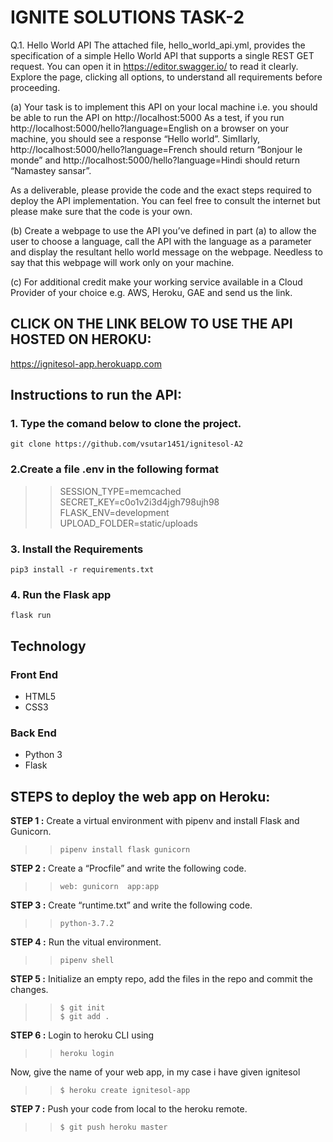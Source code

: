 # IGNITE SOLUTIONS TASK-2

Q.1. Hello World API
The attached file, hello_world_api.yml, provides the specification of a simple Hello World API that supports a single REST
GET request. You can open it in https://editor.swagger.io/ to read it clearly. Explore the page, clicking all options, to
understand all requirements before proceeding.  

(a) Your task is to implement this API on your local machine i.e. you should be able to run the API on http://localhost:5000
As a test, if you run http://localhost:5000/hello?language=English on a browser on your machine, you should see a
response “Hello world”. SimIlarly, http://localhost:5000/hello?language=French should return “Bonjour le
monde” and http://localhost:5000/hello?language=Hindi should return “Namastey sansar”.  

As a deliverable, please provide the code and the exact steps required to deploy the API implementation. You can
feel free to consult the internet but please make sure that the code is your own.  

(b) Create a webpage to use the API you’ve defined in part (a) to allow the user to choose a language, call the API with
the language as a parameter and display the resultant hello world message on the webpage. Needless to say that
this webpage will work only on your machine.  

(c) For additional credit make your working service available in a Cloud Provider of your choice e.g. AWS, Heroku,
GAE and send us the link.  

## CLICK ON THE LINK BELOW TO USE THE API HOSTED ON HEROKU:</br>
https://ignitesol-app.herokuapp.com  
## Instructions to run the API:  
### 1. Type the comand below to clone the project.  
`git clone https://github.com/vsutar1451/ignitesol-A2`  

### 2.Create a file .env in the following format  

>>SESSION_TYPE=memcached</br>
>>SECRET_KEY=c0o1v2i3d4jgh798ujh98 </br>
>>FLASK_ENV=development</br>
>>UPLOAD_FOLDER=static/uploads</br>





### 3. Install the Requirements
`pip3 install -r requirements.txt`  
### 4. Run the Flask app
`flask run` 

## Technology  

### Front End
- HTML5
- CSS3  

### Back End
- Python 3
- Flask  



  
## STEPS to deploy the web app on Heroku:
**STEP 1 :** Create a virtual environment with pipenv and install Flask and Gunicorn.</br>
>>`pipenv install flask gunicorn` 

**STEP 2 :** Create a “Procfile” and write the following code.</br>
>> `web: gunicorn  app:app` 

**STEP 3 :** Create “runtime.txt” and write the following code.</br>
>> `python-3.7.2` 


**STEP 4 :** Run the vitual environment.</br>
>> `pipenv shell` 

**STEP 5 :** Initialize an empty repo, add the files in the repo and commit the changes.</br>
>> `$ git init` </br>
>> `$ git add .`  

**STEP 6 :** Login to heroku CLI using</br>
>> `heroku login`  </br>

Now, give the name of your web app, in my case i have given ignitesol</br>
>> `$ heroku create ignitesol-app`  

**STEP 7 :** Push your code from local to the heroku remote.</br>
>> `$ git push heroku master`  







